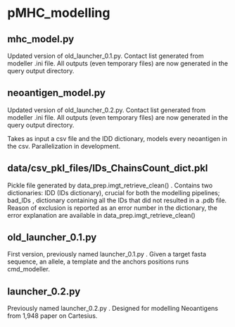 # pMHC_modelling

## mhc_model.py
Updated version of old_launcher_0.1.py.
Contact list generated from modeller .ini file.
All outputs (even temporary files) are now generated in the query output directory.

## neoantigen_model.py
Updated version of old_launcher_0.2.py.
Contact list generated from modeller .ini file.
All outputs (even temporary files) are now generated in the query output directory.

Takes as input a csv file and the IDD dictionary, models every neoantigen in the csv.
Parallelization in development.

## data/csv_pkl_files/IDs_ChainsCount_dict.pkl
Pickle file generated by data_prep.imgt_retrieve_clean() .
Contains two dictionaries:
IDD (IDs dictionary), crucial for both the modelling pipelines;
bad_IDs , dictionary containing all the IDs that did not resulted in a .pdb file. Reason of exclusion is reported as an error number in the dictionary, the error explanation are available in data_prep.imgt_retrieve_clean()

## old_launcher_0.1.py
First version, previously named launcher_0.1.py . Given a target fasta sequence, an allele, a template and the anchors positions runs cmd_modeller.

## launcher_0.2.py
Previously named launcher_0.2.py . Designed for modelling Neoantigens from 1,948 paper on Cartesius.
